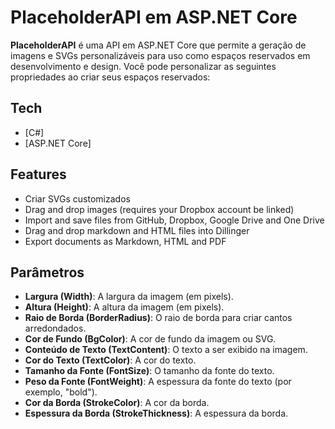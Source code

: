 # PlaceholderAPI em ASP.NET Core

**PlaceholderAPI** é uma API em ASP.NET Core que permite a geração de imagens e SVGs personalizáveis para uso como espaços reservados em desenvolvimento e design. Você pode personalizar as seguintes propriedades ao criar seus espaços reservados:
## Tech
- [C#]
- [ASP.NET Core]

## Features

- Criar SVGs customizados
- Drag and drop images (requires your Dropbox account be linked)
- Import and save files from GitHub, Dropbox, Google Drive and One Drive
- Drag and drop markdown and HTML files into Dillinger
- Export documents as Markdown, HTML and PDF

## Parâmetros

- **Largura (Width)**: A largura da imagem (em pixels).
- **Altura (Height)**: A altura da imagem (em pixels).
- **Raio de Borda (BorderRadius)**: O raio de borda para criar cantos arredondados.
- **Cor de Fundo (BgColor)**: A cor de fundo da imagem ou SVG.
- **Conteúdo de Texto (TextContent)**: O texto a ser exibido na imagem.
- **Cor do Texto (TextColor)**: A cor do texto.
- **Tamanho da Fonte (FontSize)**: O tamanho da fonte do texto.
- **Peso da Fonte (FontWeight)**: A espessura da fonte do texto (por exemplo, "bold").
- **Cor da Borda (StrokeColor)**: A cor da borda.
- **Espessura da Borda (StrokeThickness)**: A espessura da borda.

